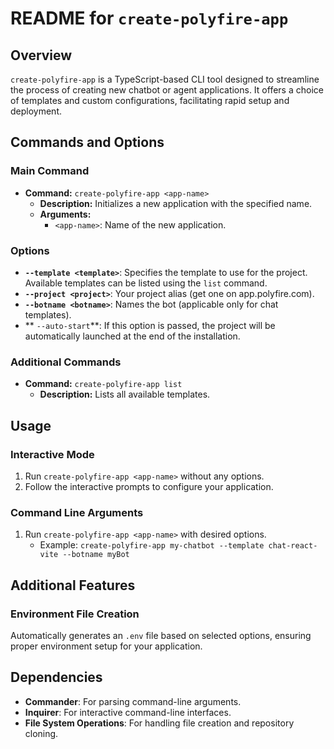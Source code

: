 # README for `create-polyfire-app`

## Overview

`create-polyfire-app` is a TypeScript-based CLI tool designed to streamline the process of creating new chatbot or agent applications. It offers a choice of templates and custom configurations, facilitating rapid setup and deployment.

## Commands and Options

### Main Command

- **Command:** `create-polyfire-app <app-name>`
  - **Description:** Initializes a new application with the specified name.
  - **Arguments:**
    - `<app-name>`: Name of the new application.

### Options

- **`--template <template>`**: Specifies the template to use for the project. Available templates can be listed using the `list` command.
- **`--project <project>`**: Your project alias (get one on app.polyfire.com).
- **`--botname <botname>`**: Names the bot (applicable only for chat templates).
- ** `--auto-start`**: If this option is passed, the project will be automatically launched at the end of the installation.

### Additional Commands

- **Command:** `create-polyfire-app list`
  - **Description:** Lists all available templates.

## Usage

### Interactive Mode

1. Run `create-polyfire-app <app-name>` without any options.
2. Follow the interactive prompts to configure your application.

### Command Line Arguments

1. Run `create-polyfire-app <app-name>` with desired options.
   - Example: `create-polyfire-app my-chatbot --template chat-react-vite --botname myBot`

## Additional Features

### Environment File Creation

Automatically generates an `.env` file based on selected options, ensuring proper environment setup for your application.

## Dependencies

- **Commander**: For parsing command-line arguments.
- **Inquirer**: For interactive command-line interfaces.
- **File System Operations**: For handling file creation and repository cloning.
